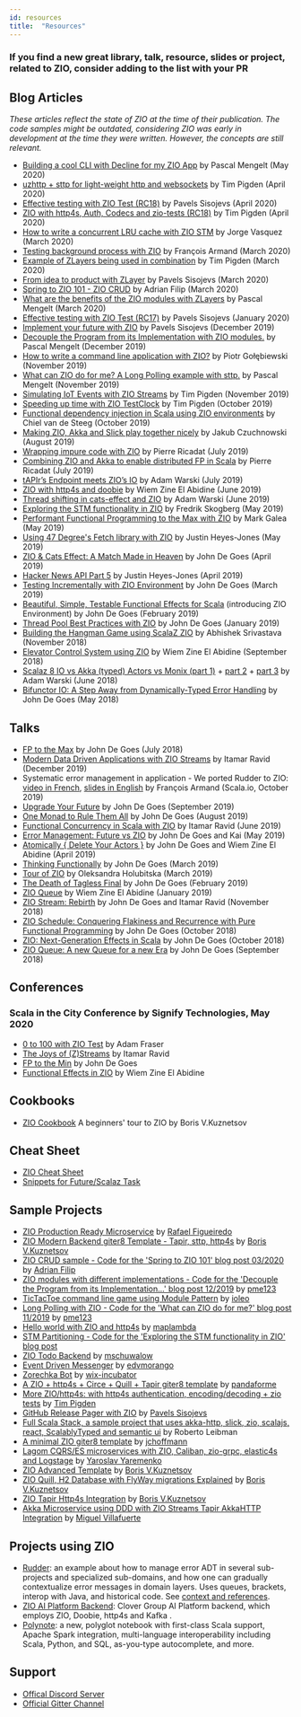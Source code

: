 ```yaml
---
id: resources
title:  "Resources"
---
```


### If you find a new great library, talk, resource, slides or project, related to ZIO, consider adding to the list with your PR

## Blog Articles

_These articles reflect the state of ZIO at the time of their publication. The code samples might be outdated, considering ZIO was early in development at the time they were written. However, the concepts are still relevant._

- [Building a cool CLI with Decline for my ZIO App](https://medium.com/@pascal.mengelt/building-a-cool-cli-with-decline-for-my-zio-app-80e095b2899a) by Pascal Mengelt (May 2020)
- [uzhttp + sttp for light-weight http and websockets](https://timpigden.github.io/_pages/zio-uzhttp-sttp/uzhttp-sttp.html) by Tim Pigden (April 2020)
- [Effective testing with ZIO Test (RC18)](https://scala.monster/zio-test/) by Pavels Sisojevs (April 2020)
- [ZIO with http4s, Auth, Codecs and zio-tests (RC18)](https://timpigden.github.io/_pages/zio-http4s/intro.html) by Tim Pigden (April 2020)
- [How to write a concurrent LRU cache with ZIO STM](https://scalac.io/how-to-write-a-completely-lock-free-concurrent-lru-cache-with-zio-stm/) by Jorge Vasquez (March 2020)
- [Testing background process with ZIO](https://www.rudder.io/blog/testing-background-process-zio/) by François Armand (March 2020)
- [Example of ZLayers being used in combination](https://timpigden.github.io/_pages/zlayer/Examples.html) by Tim Pigden (March 2020)
- [From idea to product with ZLayer](https://scala.monster/welcome-zio/) by Pavels Sisojevs (March 2020)
- [Spring to ZIO 101 - ZIO CRUD](https://adrianfilip.com/2020/03/15/spring-to-zio-101/) by Adrian Filip (March 2020)
- [What are the benefits of the ZIO modules with ZLayers](https://medium.com/@pascal.mengelt/what-are-the-benefits-of-the-zio-modules-with-zlayers-3bf6cc064a9b) by Pascal Mengelt (March 2020)
- [Effective testing with ZIO Test (RC17)](https://scala.monster/zio-test-old/) by Pavels Sisojevs (January 2020)
- [Implement your future with ZIO](https://scala.monster/welcome-zio-old/) by Pavels Sisojevs (December 2019)
- [Decouple the Program from its Implementation with ZIO modules.](https://medium.com/@pascal.mengelt/decouple-the-program-from-its-implementation-with-zio-modules-d9b8713d502e) by Pascal Mengelt (December 2019)
- [How to write a command line application with ZIO?](https://scalac.io/write-command-line-application-with-zio/) by Piotr Gołębiewski (November 2019)
- [What can ZIO do for me? A Long Polling example with sttp.](https://medium.com/@pascal.mengelt/what-can-zio-do-for-me-32281e4e8b16) by Pascal Mengelt (November 2019)
- [Simulating IoT Events with ZIO Streams](https://timpigden.github.io/_pages/zio-streams/GeneratingChillEvents.html) by Tim Pigden (November 2019)
- [Speeding up time with ZIO TestClock](https://timpigden.github.io/_pages/zio-streams/SpeedingUpTime.html) by Tim Pigden (October 2019)
- [Functional dependency injection in Scala using ZIO environments](https://blog.jdriven.com/2019/10/functional-dependency-injection-in-scala-using-zio-environments/) by Chiel van de Steeg (October 2019)
- [Making ZIO, Akka and Slick play together nicely](https://scalac.io/making-zio-akka-slick-play-together-nicely-part-1-zio-and-slick/) by Jakub Czuchnowski (August 2019)
- [Wrapping impure code with ZIO](https://medium.com/@ghostdogpr/wrapping-impure-code-with-zio-9265c219e2e) by Pierre Ricadat (July 2019)
- [Combining ZIO and Akka to enable distributed FP in Scala](https://medium.com/@ghostdogpr/combining-zio-and-akka-to-enable-distributed-fp-in-scala-61ffb81e3283) by Pierre Ricadat (July 2019)
- [tAPIr’s Endpoint meets ZIO’s IO](https://blog.softwaremill.com/tapirs-endpoint-meets-zio-s-io-3278099c5e10) by Adam Warski (July 2019)
- [ZIO with http4s and doobie](https://medium.com/@wiemzin/zio-with-http4s-and-doobie-952fba51d089) by Wiem Zine El Abidine (June 2019)
- [Thread shifting in cats-effect and ZIO](https://blog.softwaremill.com/thread-shifting-in-cats-effect-and-zio-9c184708067b) by Adam Warski (June 2019)
- [Exploring the STM functionality in ZIO](https://freskog.github.io/blog/2019/05/30/explore-zio-stm/) by Fredrik Skogberg (May 2019)
- [Performant Functional Programming to the Max with ZIO](https://cloudmark.github.io/A-Journey-To-Zio/) by Mark Galea (May 2019)
- [Using 47 Degree's Fetch library with ZIO](http://justinhj.github.io/2019/05/05/using-47degs-fetch-with-zio.html) by Justin Heyes-Jones (May 2019)
- [ZIO & Cats Effect: A Match Made in Heaven](http://degoes.net/articles/zio-cats-effect) by John De Goes (April 2019)
- [Hacker News API Part 5](http://justinhj.github.io/2019/04/07/hacker-news-api-5.html) by Justin Heyes-Jones (April 2019)
- [Testing Incrementally with ZIO Environment](http://degoes.net/articles/testable-zio) by John De Goes (March 2019)
- [Beautiful, Simple, Testable Functional Effects for Scala](http://degoes.net/articles/zio-environment) (introducing ZIO Environment) by John De Goes (February 2019)
- [Thread Pool Best Practices with ZIO](http://degoes.net/articles/zio-threads) by John De Goes (January 2019)
- [Building the Hangman Game using ScalaZ ZIO](https://abhsrivastava.github.io/2018/11/03/Hangman-Game-Using-ZIO/) by Abhishek Srivastava (November 2018)
- [Elevator Control System using ZIO](https://medium.com/@wiemzin/elevator-control-system-using-zio-c718ae423c58) by Wiem Zine El Abidine (September 2018)
- [Scalaz 8 IO vs Akka (typed) Actors vs Monix (part 1)](https://blog.softwaremill.com/scalaz-8-io-vs-akka-typed-actors-vs-monix-part-1-5672657169e1) + [part 2](https://blog.softwaremill.com/akka-vs-zio-vs-monix-part-2-communication-9ce7261aa08c) + [part 3](https://blog.softwaremill.com/supervision-error-handling-in-zio-akka-and-monix-part-3-series-summary-abe75f964c2a) by Adam Warski (June 2018)
- [Bifunctor IO: A Step Away from Dynamically-Typed Error Handling](http://degoes.net/articles/bifunctor-io) by John De Goes (May 2018)

## Talks

- [FP to the Max](https://www.youtube.com/watch?v=sxudIMiOo68) by John De Goes (July 2018)
- [Modern Data Driven Applications with ZIO Streams](https://youtu.be/bbss7elSfxs) by Itamar Ravid (December 2019)
- Systematic error management in application - We ported Rudder to ZIO: [video in French](https://www.youtube.com/watch?v=q0PlcgR5M1Q), [slides in English](https://speakerdeck.com/fanf42/systematic-error-management-we-ported-rudder-to-zio) by François Armand (Scala.io, October 2019)
- [Upgrade Your Future](https://www.youtube.com/watch?v=USgfku1h7Hw) by John De Goes (September 2019)
- [One Monad to Rule Them All](https://www.youtube.com/watch?v=POUEz8XHMhE) by John De Goes (August 2019)
- [Functional Concurrency in Scala with ZIO](https://www.youtube.com/watch?v=m5nas4Hndqo) by Itamar Ravid (June 2019)
- [Error Management: Future vs ZIO](https://www.youtube.com/watch?v=mGxcaQs3JWI) by John De Goes and Kai (May 2019)
- [Atomically { Delete Your Actors }](https://www.youtube.com/watch?v=d6WWmia0BPM) by John De Goes and Wiem Zine El Abidine (April 2019)
- [Thinking Functionally](https://www.youtube.com/watch?v=-KA3BSdqYug) by John De Goes (March 2019)
- [Tour of ZIO](https://www.youtube.com/watch?v=5s0GOA3WQnY&t=1405s) by Oleksandra Holubitska (March 2019)
- [The Death of Tagless Final](https://skillsmatter.com/skillscasts/13247-scala-matters) by John De Goes (February 2019)
- [ZIO Queue](https://www.youtube.com/watch?v=lBYkLc-j7Vo) by Wiem Zine El Abidine (January 2019)
- [ZIO Stream: Rebirth](https://www.youtube.com/watch?v=mLJYODobz44&t=15s) by John De Goes and Itamar Ravid (November 2018)
- [ZIO Schedule: Conquering Flakiness and Recurrence with Pure Functional Programming](https://www.youtube.com/watch?v=onQSHiafAY8&t=1s) by John De Goes (October 2018)
- [ZIO: Next-Generation Effects in Scala](https://www.youtube.com/watch?v=mkSHhsJXjdc&t=6s) by John De Goes (October 2018)
- [ZIO Queue: A new Queue for a new Era](https://www.youtube.com/watch?v=8JLprl34xEw&t=2437s) by John De Goes (September 2018)

## Conferences 
###  Scala in the City Conference by Signify Technologies, May 2020
- [0 to 100 with ZIO Test](https://www.youtube.com/watch?v=qDFfVinjDPQ) by Adam Fraser
- [The Joys of (Z)Streams](https://www.youtube.com/watch?v=XIIX2YSg7M0) by Itamar Ravid 
- [FP to the Min](https://www.youtube.com/watch?v=mrHphQT4RpU) by John De Goes 
- [Functional Effects in ZIO](https://www.youtube.com/watch?v=4EeL8-chAR8) by  Wiem Zine El Abidine

## Cookbooks 
- [ZIO Cookbook](https://github.com/Neurodyne/zio-cookbook) A beginners' tour to ZIO by Boris V.Kuznetsov

## Cheat Sheet

- [ZIO Cheat Sheet](https://github.com/ghostdogpr/zio-cheatsheet)
- [Snippets for Future/Scalaz Task](https://gist.github.com/ubourdon/7b7e929117343b2324cde6eab57674a6)

## Sample Projects

- [ZIO Production Ready Microservice](https://github.com/saraiva132/zio-cats-backend) by [Rafael Figueiredo](https://github.com/saraiva132)
- [ZIO Modern Backend giter8 Template - Tapir, sttp, http4s](https://github.com/Anadyne/zio-full-backend.g8) by [Boris V.Kuznetsov](https://github.com/tampler)
- [ZIO CRUD sample - Code for the 'Spring to ZIO 101' blog post 03/2020](https://github.com/adrianfilip/zio-crud-sample) by [Adrian Filip](https://github.com/adrianfilip)
- [ZIO modules with different implementations - Code for the 'Decouple the Program from its Implementation...' blog post 12/2019](https://github.com/pme123/zio-comps-module) by [pme123](https://github.com/pme123)
- [TicTacToe command line game using Module Pattern](https://github.com/ioleo/zio-by-example) by [ioleo](https://github.com/ioleo)
- [Long Polling with ZIO - Code for the 'What can ZIO do for me?' blog post 11/2019](https://github.com/pme123/zio-http4s-long-polling) by [pme123](https://github.com/pme123)
- [Hello world with ZIO and http4s](https://gitlab.com/maplambda/zio-http4s) by [maplambda](https://gitlab.com/maplambda)
- [STM Partitioning - Code for the 'Exploring the STM functionality in ZIO' blog post](https://github.com/freskog/stm-partitioning)
- [ZIO Todo Backend](https://github.com/mschuwalow/zio-todo-backend) by [mschuwalow](https://github.com/mschuwalow)
- [Event Driven Messenger](https://github.com/edvmorango/event-driven-messenger) by [edvmorango](https://github.com/edvmorango)
- [Zorechka Bot](https://github.com/wix-incubator/zorechka-bot) by [wix-incubator](https://github.com/wix-incubator)
- [A ZIO + http4s + Circe + Quill + Tapir giter8 template](https://github.com/pandaforme/ultron.g8) by [pandaforme](https://github.com/pandaforme)
- [More ZIO/http4s: with http4s authentication, encoding/decoding + zio tests](https://github.com/TimPigden/zio-http4s-examples) by [Tim Pigden](https://github.com/TimPigden)
- [GitHub Release Pager with ZIO](https://github.com/psisoyev/release-pager) by [Pavels Sisojevs](https://github.com/psisoyev)
- [Full Scala Stack, a sample project that uses akka-http, slick, zio, scalajs, react, ScalablyTyped and semantic ui](https://github.com/rleibman/full-scala-stack) by Roberto Leibman
- [A minimal ZIO giter8 template](https://github.com/jchoffmann/zio-seed.g8) by [jchoffmann](https://github.com/jchoffmann)
- [Lagom CQRS/ES microservices with ZIO, Caliban, zio-grpc, elastic4s and Logstage](https://github.com/sigurdthor/book-shelf) by [Yaroslav Yaremenko](https://github.com/sigurdthor)
- [ZIO Advanced Template](https://github.com/Neurodyne/zio-top.g8) by [Boris V.Kuznetsov](https://github.com/tampler)
- [ZIO Quill, H2 Database with FlyWay migrations Explained](https://github.com/Neurodyne/h2db-quill-demo) by [Boris V.Kuznetsov](https://github.com/tampler)
- [ZIO Tapir Http4s Integration](https://github.com/Neurodyne/zio-tapir) by [Boris V.Kuznetsov](https://github.com/tampler)
- [Akka Microservice using DDD with ZIO Streams Tapir AkkaHTTP Integration](https://github.com/mvillafuertem/scalcite) by [Miguel Villafuerte](https://github.com/mvillafuertem)

## Projects using ZIO

- [Rudder](https://github.com/normation/rudder): an example about how to manage error ADT in several sub-projects and specialized sub-domains, and how one can gradually contextualize error messages in domain layers. Uses queues, brackets, interop with Java, and historical code. See [context and references](https://issues.rudder.io/issues/14870).
- [ZIO AI Platform Backend](https://github.com/Clover-Group/zio_front): Clover Group AI Platform backend, which employs ZIO, Doobie, http4s and Kafka .
- [Polynote](https://github.com/polynote/polynote): a new, polyglot notebook with first-class Scala support, Apache Spark integration, multi-language interoperability including Scala, Python, and SQL, as-you-type autocomplete, and more.

## Support

- [Offical Discord Server](https://discord.gg/2ccFBr4)
- [Official Gitter Channel](https://gitter.im/ZIO/Core)
